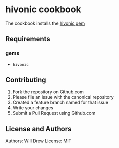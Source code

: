 hivonic cookbook
================

The cookbook installs the [hivonic gem](https://github.com/willdrew/hivonic)

Requirements
------------

### gems
- `hivonic`

Contributing
------------
1. Fork the repository on Github.com
2. Please file an issue with the canonical repository
3. Created a feature branch named for that issue
4. Write your changes
5. Submit a Pull Request using Github.com

License and Authors
-------------------
Authors: Will Drew
License: MIT
